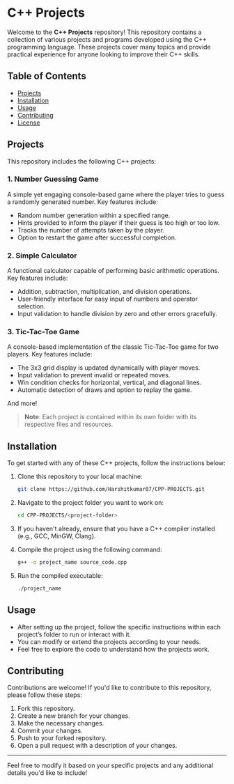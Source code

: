 # C++ Projects

Welcome to the **C++ Projects** repository! This repository contains a collection of various projects and programs developed using the C++ programming language. These projects cover many topics and provide practical experience for anyone looking to improve their C++ skills.

## Table of Contents
- [Projects](#projects)
- [Installation](#installation)
- [Usage](#usage)
- [Contributing](#contributing)
- [License](#license)

## Projects

This repository includes the following C++ projects:

### 1. Number Guessing Game
A simple yet engaging console-based game where the player tries to guess a randomly generated number. 
Key features include:
- Random number generation within a specified range.
- Hints provided to inform the player if their guess is too high or too low.
- Tracks the number of attempts taken by the player.
- Option to restart the game after successful completion.

### 2. Simple Calculator
A functional calculator capable of performing basic arithmetic operations. 
Key features include:
- Addition, subtraction, multiplication, and division operations.
- User-friendly interface for easy input of numbers and operator selection.
- Input validation to handle division by zero and other errors gracefully.

### 3. Tic-Tac-Toe Game
A console-based implementation of the classic Tic-Tac-Toe game for two players.
Key features include:
- The 3x3 grid display is updated dynamically with player moves.
- Input validation to prevent invalid or repeated moves.
- Win condition checks for horizontal, vertical, and diagonal lines.
- Automatic detection of draws and option to replay the game.

And more!

> **Note**: Each project is contained within its own folder with its respective files and resources.

## Installation

To get started with any of these C++ projects, follow the instructions below:

1. Clone this repository to your local machine:
   ```bash
   git clone https://github.com/Harshitkumar07/CPP-PROJECTS.git
   ```

2. Navigate to the project folder you want to work on:
   ```bash
   cd CPP-PROJECTS/<project-folder>
   ```

3. If you haven't already, ensure that you have a C++ compiler installed (e.g., GCC, MinGW, Clang).

4. Compile the project using the following command:
   ```bash
   g++ -o project_name source_code.cpp
   ```

5. Run the compiled executable:
   ```bash
   ./project_name
   ```

## Usage

- After setting up the project, follow the specific instructions within each project’s folder to run or interact with it.
- You can modify or extend the projects according to your needs.
- Feel free to explore the code to understand how the projects work.

## Contributing

Contributions are welcome! If you'd like to contribute to this repository, please follow these steps:

1. Fork this repository.
2. Create a new branch for your changes.
3. Make the necessary changes.
4. Commit your changes.
5. Push to your forked repository.
6. Open a pull request with a description of your changes.

---

Feel free to modify it based on your specific projects and any additional details you'd like to include!
